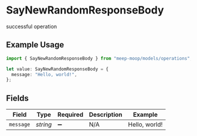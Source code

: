 # SayNewRandomResponseBody

successful operation

## Example Usage

```typescript
import { SayNewRandomResponseBody } from "meep-moop/models/operations";

let value: SayNewRandomResponseBody = {
  message: "Hello, world!",
};
```

## Fields

| Field              | Type               | Required           | Description        | Example            |
| ------------------ | ------------------ | ------------------ | ------------------ | ------------------ |
| `message`          | *string*           | :heavy_minus_sign: | N/A                | Hello, world!      |